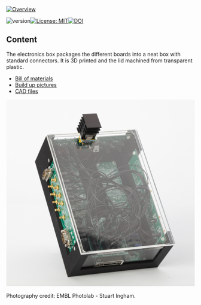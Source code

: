 <a href="https://mufpga.github.io/"><img src="https://raw.githubusercontent.com/mufpga/mufpga.github.io/main/img/logo_title.png" alt="Overview"/>

</a>

![version](https://img.shields.io/badge/version-3.1.1-blue)[![License: MIT](https://img.shields.io/badge/License-MIT-blue.svg)](https://opensource.org/licenses/MIT)[![DOI](https://zenodo.org/badge/410023495.svg)](https://zenodo.org/badge/latestdoi/410023495)


## Content

The electronics box packages the different boards into a neat box with standard connectors. It is 3D printed and the lid machined from transparent plastic.

- [Bill of materials](BOM)
- [Build up pictures](Build_up)
- [CAD files](CAD_files)

![Electronics box](Box.jpg)

Photography credit: EMBL Photolab - Stuart Ingham.
